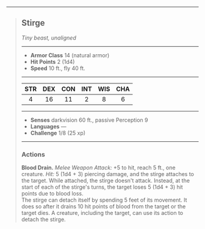 ***
> ## Stirge
> *Tiny beast, unaligned*
> 
> ***
> 
> - **Armor Class** 14 (natural armor)
> - **Hit Points** 2 (1d4)
> - **Speed** 10 ft., fly 40 ft.
> 
> ***
> 
> |STR|DEX|CON|INT|WIS|CHA|
> |:---:|:---:|:---:|:---:|:---:|:---:|
> |4|16|11|2|8|6|
> 
> ***
> 
> - **Senses** darkvision 60 ft., passive Perception 9
> - **Languages** —
> - **Challenge** 1/8 (25 xp)
> 
> ***
> 
> ### Actions
> **Blood Drain.** *Melee Weapon Attack:* +5 to hit, reach 5 ft., one creature. *Hit:* 5 (1d4 + 3) piercing damage, and the stirge attaches to the target. While attached, the stirge doesn't attack. Instead, at the start of each of the stirge's turns, the target loses 5 (1d4 + 3) hit points due to blood loss.  
> The stirge can detach itself by spending 5 feet of its movement. It does so after it drains 10 hit points of blood from the target or the target dies. A creature, including the target, can use its action to detach the stirge.